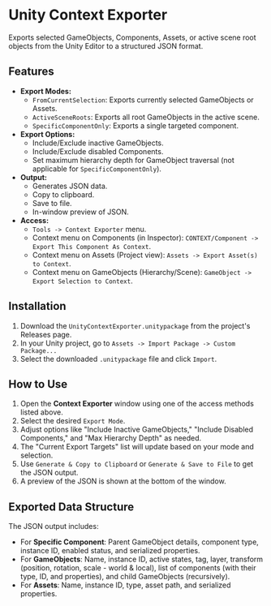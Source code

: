 # Unity Context Exporter

Exports selected GameObjects, Components, Assets, or active scene root objects from the Unity Editor to a structured JSON format.

## Features

*   **Export Modes:**
    *   `FromCurrentSelection`: Exports currently selected GameObjects or Assets.
    *   `ActiveSceneRoots`: Exports all root GameObjects in the active scene.
    *   `SpecificComponentOnly`: Exports a single targeted component.
*   **Export Options:**
    *   Include/Exclude inactive GameObjects.
    *   Include/Exclude disabled Components.
    *   Set maximum hierarchy depth for GameObject traversal (not applicable for `SpecificComponentOnly`).
*   **Output:**
    *   Generates JSON data.
    *   Copy to clipboard.
    *   Save to file.
    *   In-window preview of JSON.
*   **Access:**
    *   `Tools -> Context Exporter` menu.
    *   Context menu on Components (in Inspector): `CONTEXT/Component -> Export This Component As Context`.
    *   Context menu on Assets (Project view): `Assets -> Export Asset(s) to Context`.
    *   Context menu on GameObjects (Hierarchy/Scene): `GameObject -> Export Selection to Context`.

## Installation

1.  Download the `UnityContextExporter.unitypackage` from the project's Releases page.
2.  In your Unity project, go to `Assets -> Import Package -> Custom Package...`
3.  Select the downloaded `.unitypackage` file and click `Import`.

## How to Use

1.  Open the **Context Exporter** window using one of the access methods listed above.
2.  Select the desired `Export Mode`.
3.  Adjust options like "Include Inactive GameObjects," "Include Disabled Components," and "Max Hierarchy Depth" as needed.
4.  The "Current Export Targets" list will update based on your mode and selection.
5.  Use `Generate & Copy to Clipboard` or `Generate & Save to File` to get the JSON output.
6.  A preview of the JSON is shown at the bottom of the window.

## Exported Data Structure

The JSON output includes:
*   For **Specific Component**: Parent GameObject details, component type, instance ID, enabled status, and serialized properties.
*   For **GameObjects**: Name, instance ID, active states, tag, layer, transform (position, rotation, scale - world & local), list of components (with their type, ID, and properties), and child GameObjects (recursively).
*   For **Assets**: Name, instance ID, type, asset path, and serialized properties.
